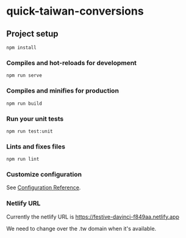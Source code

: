 # quick-taiwan-conversions

## Project setup
```
npm install
```

### Compiles and hot-reloads for development
```
npm run serve
```

### Compiles and minifies for production
```
npm run build
```

### Run your unit tests
```
npm run test:unit
```

### Lints and fixes files
```
npm run lint
```

### Customize configuration
See [Configuration Reference](https://cli.vuejs.org/config/).


### Netlify URL

Currently the netlify URL is
https://festive-davinci-f849aa.netlify.app

We need to change over the .tw domain when it's available.
